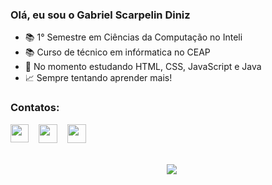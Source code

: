 ### Olá, eu sou o Gabriel Scarpelin Diniz
-  :books: 1° Semestre em Ciências da Computação no Inteli
-  :books: Curso de técnico em infórmatica no CEAP
- 🌱 No momento estudando HTML, CSS, JavaScript e Java
- :chart_with_upwards_trend: Sempre tentando aprender mais!
### Contatos:
<div id="contatos" width="150px">
  <a href="https://www.linkedin.com/in/gabriel-scarpelin-diniz-425258144/"><img height="29" width="29" align="top" src="https://cdn.icon-icons.com/icons2/2429/PNG/512/linkedin_logo_icon_147268.png" target="_blank"></a> 
  &nbsp;&nbsp;
  <a href="mailto:gabriel.scaarpelin319@outlook.com"><img height="30" width="30" align="top" src="https://seeklogo.com/images/M/mail-icon-logo-28FE0635D0-seeklogo.com.png" target="_blank"></a>
  &nbsp;&nbsp;
  <a href="https://github.com/GabrielScarpelin"><img height="30" width="30" align="top" src="https://cdn.worldvectorlogo.com/logos/github-icon-2.svg" target="_blank"></a>
</div>
<br>
<br>
<div align="center" style="">
  &nbsp;&nbsp;
  <img align="top" src="https://github-readme-stats.vercel.app/api/top-langs/?username=GabrielScarpelinDiniz&layout=compact&langs_count=7&theme=vision-friendly-dark"/>
</div>

<!--
**GabrielScarpelinDiniz/GabrielScarpelinDiniz** is a ✨ _special_ ✨ repository because its `README.md` (this file) appears on your GitHub profile.

Here are some ideas to get you started:

- 🔭 I’m currently working on ...
- 🌱 I’m currently learning ...
- 👯 I’m looking to collaborate on ...
- 🤔 I’m looking for help with ...
- 💬 Ask me about ...
- 📫 How to reach me: ...
- 😄 Pronouns: ...
- ⚡ Fun fact: ...
-->
